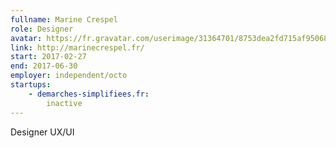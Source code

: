 ```yaml
---
fullname: Marine Crespel
role: Designer
avatar: https://fr.gravatar.com/userimage/31364701/8753dea2fd715af95068c0f0f6a673fe.jpeg?size=512
link: http://marinecrespel.fr/
start: 2017-02-27
end: 2017-06-30
employer: independent/octo
startups:
    - demarches-simplifiees.fr:
        inactive
---
```


Designer UX/UI
